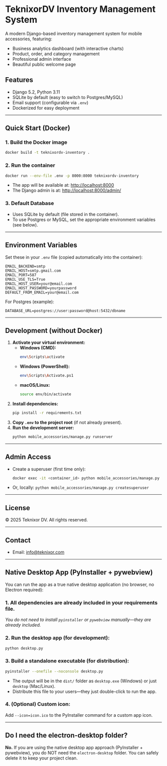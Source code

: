 # TeknixorDV Inventory Management System

A modern Django-based inventory management system for mobile accessories, featuring:

- Business analytics dashboard (with interactive charts)
- Product, order, and category management
- Professional admin interface
- Beautiful public welcome page

## Features

- Django 5.2, Python 3.11
- SQLite by default (easy to switch to Postgres/MySQL)
- Email support (configurable via `.env`)
- Dockerized for easy deployment

---

## Quick Start (Docker)

### 1. Build the Docker image

```sh
docker build -t teknixordv-inventory .
```

### 2. Run the container

```sh
docker run --env-file .env -p 8000:8000 teknixordv-inventory
```

- The app will be available at: [http://localhost:8000](http://localhost:8000)
- The Django admin is at: [http://localhost:8000/admin/](http://localhost:8000/admin/)

### 3. Default Database

- Uses SQLite by default (file stored in the container).
- To use Postgres or MySQL, set the appropriate environment variables (see below).

---

## Environment Variables

Set these in your `.env` file (copied automatically into the container):

```
EMAIL_BACKEND=smtp
EMAIL_HOST=smtp.gmail.com
EMAIL_PORT=587
EMAIL_USE_TLS=True
EMAIL_HOST_USER=your@email.com
EMAIL_HOST_PASSWORD=yourpassword
DEFAULT_FROM_EMAIL=your@email.com
```

For Postgres (example):

```
DATABASE_URL=postgres://user:password@host:5432/dbname
```

---

## Development (without Docker)

1. **Activate your virtual environment:**
   - **Windows (CMD):**
     ```sh
     env\Scripts\activate
     ```
   - **Windows (PowerShell):**
     ```sh
     env\Scripts\Activate.ps1
     ```
   - **macOS/Linux:**
     ```sh
     source env/bin/activate
     ```
2. **Install dependencies:**
   ```sh
   pip install -r requirements.txt
   ```
3. **Copy `.env` to the project root** (if not already present).
4. **Run the development server:**
   ```sh
   python mobile_accessories/manage.py runserver
   ```

---

## Admin Access

- Create a superuser (first time only):
  ```sh
  docker exec -it <container_id> python mobile_accessories/manage.py createsuperuser
  ```
- Or, locally: `python mobile_accessories/manage.py createsuperuser`

---

## License

© 2025 Teknixor DV. All rights reserved.

---

## Contact

- Email: info@teknixor.com

---

## Native Desktop App (PyInstaller + pywebview)

You can run the app as a true native desktop application (no browser, no Electron required):

### 1. All dependencies are already included in your requirements file.

_You do not need to install `pyinstaller` or `pywebview` manually—they are already included._

### 2. Run the desktop app (for development):

```sh
python desktop.py
```

### 3. Build a standalone executable (for distribution):

```sh
pyinstaller --onefile --noconsole desktop.py
```

- The output will be in the `dist/` folder as `desktop.exe` (Windows) or just `desktop` (Mac/Linux).
- Distribute this file to your users—they just double-click to run the app.

### 4. (Optional) Custom icon:

Add `--icon=icon.ico` to the PyInstaller command for a custom app icon.

---

## Do I need the electron-desktop folder?

**No.** If you are using the native desktop app approach (PyInstaller + pywebview), you do NOT need the `electron-desktop` folder. You can safely delete it to keep your project clean.
